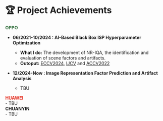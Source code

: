 # 🏆 Project Achievements


<div class="year-badge">
    <b style="color:rgb(46, 108, 57)"> OPPO </b>
</div>

- **06/2021-10/2024 : AI-Based Black Box ISP Hyperparameter Optimization**
  - **What I do:** The development of NR-IQA, the identification and evaluation of scene factors and artifacts.
  - **Outoput:** [ECCV2024](https://link.springer.com/chapter/10.1007/978-3-031-73232-4_14), [IJCV](https://link.springer.com/article/10.1007/s11263-023-01851-5) and [ACCV2022](https://openaccess.thecvf.com/content/ACCV2022/html/Chen_Teacher-Guided_Learning_for_Blind_Image_Quality_Assessment_ACCV_2022_paper.html)

- **12/2024-Now : Image Representation Factor Prediction and Artifact Analysis**
  - TBU

<div class="year-badge">
    <b style="color:rgb(228, 50, 36)"> HUAWEI </b>
</div>
- TBU

<div class="year-badge">
    <b> CHUANYIN </b>
</div>
- TBU
